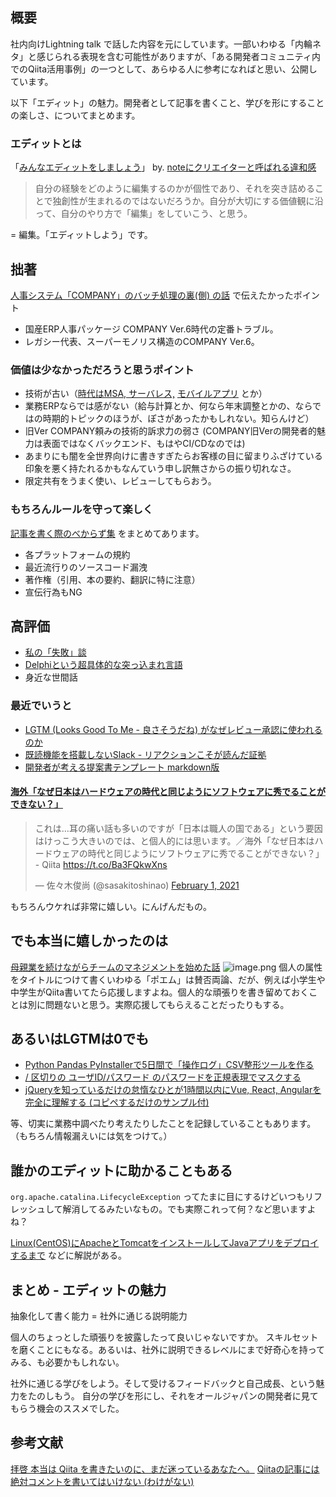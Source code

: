 ## 概要
社内向けLightning talk で話した内容を元にしています。一部いわゆる「内輪ネタ」と感じられる表現を含む可能性がありますが、「ある開発者コミュニティ内でのQiita活用事例」の一つとして、あらゆる人に参考になればと思い、公開しています。

以下「エディット」の魅力。開発者として記事を書くこと、学びを形にすることの楽しさ、についてまとめます。

### エディットとは
「[みんなエディットをしましょう](https://note.com/flyaway/n/n213deaf50903)」
by. [noteにクリエイターと呼ばれる違和感](https://note.com/flyaway/n/n213deaf50903)

> 自分の経験をどのように編集するのかが個性であり、それを突き詰めることで独創性が生まれるのではないだろうか。自分が大切にする価値観に沿って、自分のやり方で「編集」をしていこう、と思う。

= 編集。「エディットしよう」です。


## 拙著

[人事システム「COMPANY」のバッチ処理の裏(側) の話](https://qiita.com/e99h2121/items/d9a83a6e47a53dcfbfbd) で伝えたかったポイント

- 国産ERP人事パッケージ COMPANY Ver.6時代の定番トラブル。
- レガシー代表、スーパーモノリス構造のCOMPANY Ver.6。

### 価値は少なかっただろうと思うポイント

- 技術が古い（[時代はMSA, サーバレス,](https://qiita.com/e99h2121/items/89c047f3c1852f257ff5) [モバイルアプリ](https://qiita.com/e99h2121/items/22bebc9e69d499aa3d8f) とか）
- 業務ERPならでは感がない（給与計算とか、何なら年末調整とかの、ならではの時期的トピックのほうが、ぽさがあったかもしれない。知らんけど）
- 旧Ver COMPANY頼みの技術的訴求力の弱さ (COMPANY旧Verの開発者的魅力は表面ではなくバックエンド、もはやCI/CDなのでは)
- あまりにも闇を全世界向けに書きすぎたらお客様の目に留まりふざけている印象を悪く持たれるかもなんていう申し訳無さからの振り切れなさ。
- 限定共有をうまく使い、レビューしてもらおう。

### もちろんルールを守って楽しく

[記事を書く際のべからず集](https://zenn.dev/e99h2121/articles/a95e91f9b5e502) をまとめてあります。

- 各プラットフォームの規約
- 最近流行りのソースコード漏洩
- 著作権（引用、本の要約、翻訳に特に注意）
- 宣伝行為もNG


## 高評価

- [私の「失敗」談](https://qiita.com/e99h2121/items/873281d73cc504e5a64d)
- [Delphiという超具体的な突っ込まれ言語](https://qiita.com/e99h2121/items/e5b823ae69ce418ea235)
- 身近な世間話

### 最近でいうと

- [LGTM (Looks Good To Me - 良さそうだね) がなぜレビュー承認に使われるのか](https://qiita.com/e99h2121/items/072fa31827bf4591d799)
- [既読機能を搭載しないSlack - リアクションこそが読んだ証拠](https://qiita.com/e99h2121/items/40e7eea415faa53614c4)
- [開発者が考える提案書テンプレート markdown版](https://qiita.com/e99h2121/items/d690ea1fb7e9f9eb9ad4)


#### [海外「なぜ日本はハードウェアの時代と同じようにソフトウェアに秀でることができない？」](https://qiita.com/e99h2121/items/419c3bd39d8dea40f21a)

<blockquote class="twitter-tweet"><p lang="ja" dir="ltr">これは…耳の痛い話も多いのですが「日本は職人の国である」という要因はけっこう大きいのでは、と個人的には思います。／海外「なぜ日本はハードウェアの時代と同じようにソフトウェアに秀でることができない？」 - Qiita <a href="https://t.co/Ba3FQkwXns">https://t.co/Ba3FQkwXns</a></p>&mdash; 佐々木俊尚 (@sasakitoshinao) <a href="https://twitter.com/sasakitoshinao/status/1356377289970360320?ref_src=twsrc%5Etfw">February 1, 2021</a></blockquote> <script async src="https://platform.twitter.com/widgets.js" charset="utf-8"></script>

もちろんウケれば非常に嬉しい。にんげんだもの。


## でも本当に嬉しかったのは

[母親業を続けながらチームのマネジメントを始めた話](https://qiita.com/e99h2121/items/dfbcaaa9c4a6510ef821)
![image.png](https://qiita-image-store.s3.ap-northeast-1.amazonaws.com/0/93824/a2266d62-86ae-1f47-2d7c-17fe6bfba33d.png)
個人の属性をタイトルにつけて書くいわゆる「ポエム」は賛否両論、だが、例えば小学生や中学生がQiita書いてたら応援しますよね。個人的な頑張りを書き留めておくことは別に問題ないと思う。実際応援してもらえることだったりもする。


## あるいはLGTMは0でも

- [Python Pandas PyInstallerで5日間で「操作ログ」CSV整形ツールを作る](https://qiita.com/e99h2121/items/ffbaf882d777283e2992) 
- [/ 区切りの ユーザID/パスワード のパスワードを正規表現でマスクする](https://qiita.com/e99h2121/items/f9f468b84f01258382f6)
- [jQueryを知っているだけの怠惰なひとが1時間以内にVue, React, Angularを完全に理解する (コピペするだけのサンプル付)](https://qiita.com/e99h2121/items/ced4bc4243671d99a3d9)

等、切実に業務中調べたり考えたりしたことを記録していることもあります。
（もちろん情報漏えいには気をつけて。）


## 誰かのエディットに助かることもある

`org.apache.catalina.LifecycleException` ってたまに目にするけどいつもリフレッシュして解消してるみたいなもの。でも実際これって何？など思いますよね？

[Linux(CentOS)にApacheとTomcatをインストールしてJavaアプリをデプロイするまで](https://qiita.com/taumax/items/11a3e67c265b6ba71838) などに解説がある。


## まとめ - エディットの魅力
 
抽象化して書く能力 = 社外に通じる説明能力

個人のちょっとした頑張りを披露したって良いじゃないですか。
スキルセットを磨くことにもなる。あるいは、社外に説明できるレベルにまで好奇心を持ってみる、も必要かもしれない。

社外に通じる学びをしよう。そして受けるフィードバックと自己成長、という魅力をたのしもう。
自分の学びを形にし、それをオールジャパンの開発者に見てもらう機会のススメでした。


## 参考文献

[拝啓 本当は Qiita を書きたいのに、まだ迷っているあなたへ。](https://qiita.com/YumaInaura/items/4d2c602d59c62daa9344)
[Qiitaの記事には絶対コメントを書いてはいけない (わけがない)](https://qiita.com/YumaInaura/items/5532cb4eea013b2f4a4b)


